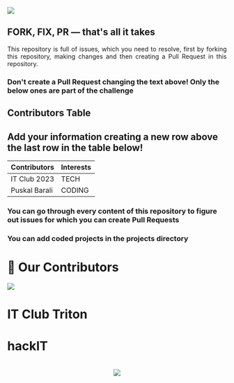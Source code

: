 ![](https://dagshub.com/blog/content/images/2023/09/hf10_banner_1032x600.png)

## FORK, FIX, PR — that's all it takes

<p align="justify">This repository is full of issues, which you need to resolve, first by forking this repository, making changes and then creating a Pull Request in this repository. </p>

### Don't create a Pull Request changing the text above! Only the below ones are part of the challenge

## Contributors Table

## Add your information creating a new row above the last row in the table below!

| Contributors                                           | Interests                |
| ------------------------------------------------------ | ------------------------ |
| IT Club 2023 |TECH|
| Puskal Barali |CODING|


### You can go through every content of this repository to figure out issues for which you can create Pull Requests

### You can add coded projects in the projects directory

# :handshake: Our Contributors

<a href="https://github.com/tic-it/hackIT/graphs/contributors">
  <img src="https://contrib.rocks/image?repo=tic-it/hackIT" />
</a>
  
  # IT Club Triton
  # hackIT
  <br>
<div align ="center">
  <img src = "https://external-content.duckduckgo.com/iu/?u=https%3A%2F%2Fmedia3.giphy.com%2Fmedia%2F26tn33aiTi1jkl6H6%2Fgiphy.gif&f=1&nofb=1&ipt=a126fbf903021ff2f339e7296425747e8ecad4ac3349b0c3dccbfa925ffa213e&ipo=images">
</div>
